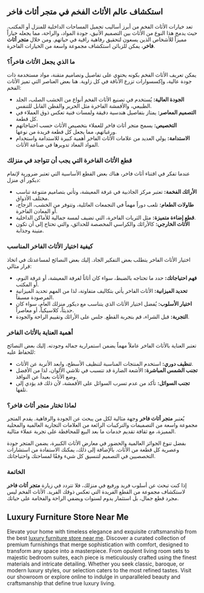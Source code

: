 <h2>استكشاف عالم الأثاث الفخم في متجر أثاث فاخر</h2>

<p>تعد خيارات الأثاث الفخم من أبرز أساليب تجميل المساحات الداخلية للمنزل أو المكتب. حيث يدمج هذا النوع من الأثاث بين التصميم الأنيق، جودة المواد، والراحة، مما يجعله خياراً مميزاً للأشخاص الذين يسعون لتحقيق رفاهية راقية في حياتهم. ومن خلال <strong>متجر أثاث فاخر</strong>، يمكن للزبائن استكشاف مجموعة واسعة من الخيارات الفاخرة.</p>

<h3>ما الذي يجعل الأثاث فاخراً؟</h3>

<p>يمكن تعريف الأثاث الفخم بكونه يحتوي على تفاصيل وتصاميم متقنة، مواد مستخدمة ذات جودة عالية، وإكسسوارات تزرع الأناقة في كل زاوية. هنا بعض العناصر التي تميز الأثاث الفخم:</p>

<ul>
    <li><strong>الجودة العالية:</strong> يُستخدم في تصنيع الأثاث الفخم أنواع من الخشب الصلب، الجلد الطبيعي، والأقمشة الفاخرة مثل الحرير والقطن القابل للتنفس.</li>
    <li><strong>التصميم المعاصر:</strong> يمتاز بتفاصيل هندسية دقيقة ولمسات فنية تعكس ذوق العملاء في كل قطعة.</li>
    <li><strong>التخصيص:</strong> يسمح متجر أثاث فاخر للعملاء بتخصيص الأثاث حسب احتياجاتهم ورغباتهم، مما يجعل كل قطعة فريدة من نوعها.</li>
    <li><strong>الاستدامة:</strong> يولي العديد من علامات الأثاث الفاخر أهمية كبيرة للاستدامة واستخدام المواد المعاد تدويرها في صناعة الأثاث.</li>
</ul>

<h3>قطع الأثاث الفاخرة التي يجب أن تتواجد في منزلك</h3>

<p>عندما تفكر في اقتناء أثاث فاخر، هناك بعض القطع الأساسية التي تعتبر ضرورية لإتمام ديكور أي منزل:</p>

<ul>
    <li><strong>الأرائك الفخمة:</strong> تعتبر مركز الجاذبية في غرفة المعيشة، وتأتي بتصاميم متنوعة تناسب مختلف الأذواق.</li>
    <li><strong>طاولات الطعام:</strong> تلعب دوراً مهماً في التجمعات العائلية، وتتوفر من الخشب، الزجاج، أو المعادن الفاخرة.</li>
    <li><strong>قطع إضاءة متميزة:</strong> مثل الثريات الفاخرة، التي تضيف لمسة جمالية للأماكن الداخلية.</li>
    <li><strong>الأثاث الخارجي:</strong> كالأرائك والكراسي المخصصة للحدائق، والتي تحتاج إلى أن تكون متينة وجذابة.</li>
</ul>

<h3>كيفية اختيار الأثاث الفاخر المناسب</h3>

<p>اختيار الأثاث الفاخر يتطلب بعض التفكير الجاد. إليك بعض النصائح لمساعدتك في اتخاذ قرار مثالي:</p>

<ul>
    <li><strong>فهم احتياجاتك:</strong> حدد ما تحتاجه بالضبط، سواء كان أثاثاً لغرفة المعيشة، أو غرفة النوم، أو المكتب.</li>
    <li><strong>تحديد الميزانية:</strong> الأثاث الفاخر يأتي بتكاليف متفاوتة، لذا من المهم تحديد الميزانية المرصودة مسبقاً.</li>
    <li><strong>اختيار الأسلوب:</strong> يُفضل اختيار الأثاث الذي يتناسب مع ديكور منزلك العام، سواء كان حديثاً، كلاسيكياً، أو معاصراً.</li>
    <li><strong>التجربة:</strong> قبل الشراء، قم بتجربة القطع. جلس على الأرائك وتقييم الراحة والجودة.</li>
</ul>

<h3>أهمية العناية بالأثاث الفاخر</h3>

<p>تعتبر العناية بالأثاث الفاخر عاملاً مهماً يضمن استمرارية جماله وجودته. إليك بعض النصائح للحفاظ عليه:</p>

<ul>
    <li><strong>تنظيف دوري:</strong> استخدم المنتجات المناسبة لتنظيف الأسطح، وابعد الأتربة عن الأثاث.</li>
    <li><strong>تجنب الشمس المباشرة:</strong> الأشعة الضارة قد تتسبب في تلاشي الألوان، لذا من الأفضل وضع الأثاث بعيداً عن النوافذ.</li>
    <li><strong>تجنب السوائل:</strong> تأكد من عدم تسرب السوائل على الأقمشة، لأن ذلك قد يؤدي إلى تلفها.</li>
</ul>

<h3>لماذا تختار متجر أثاث فاخر؟</h3>

<p>يُعتبر <strong>متجر أثاث فاخر</strong> وجهة مثالية لكل من يبحث عن الجودة والرفاهية. يقدم المتجر مجموعة واسعة من التصميمات والتركيبات الرائعة من العلامات التجارية العالمية والمحلية المميزة، مع ثقافة تقديم خدمات ما بعد البيع للمحافظة على تجربة عملاء مثالية.</p>

<p>بفضل تنوع الجوائز العالمية والحضور في معارض الأثاث الكبيرة، يضمن المتجر جودة وعصرية كل قطعة من الأثاث. بالإضافة إلى ذلك، يمكنك الاستفادة من استشارات التخصصيين في التصميم لتنسيق كل شيء وفقًا لمساحتك واحتياجاتك.</p>

<h3>الخاتمة</h3>

<p>إذا كنت تبحث عن أسلوب فريد ورفيع في منزلك، فلا تتردد في زيارة <strong>متجر أثاث فاخر</strong> لاستكشاف مجموعة من القطع الفريدة التي تعكس ذوقك الفريد. الأثاث الفخم ليس مجرد قطع جمال، بل استثمار يدوم لسنوات ويضفي الراحة والفخامة على حياتك.</p> <h2>Luxury Furniture Store Near Me</h2>  

<p>Elevate your home with timeless elegance and exquisite craftsmanship from the best <a href="https://www.mobiliacleopatra.com/">luxury furniture store near me</a>. Discover a curated collection of premium furnishings that merge sophistication with comfort, designed to transform any space into a masterpiece. From opulent living room sets to majestic bedroom suites, each piece is meticulously crafted using the finest materials and intricate detailing. Whether you seek classic, baroque, or modern luxury styles, our selection caters to the most refined tastes. Visit our showroom or explore online to indulge in unparalleled beauty and craftsmanship that define true luxury living.</p>
